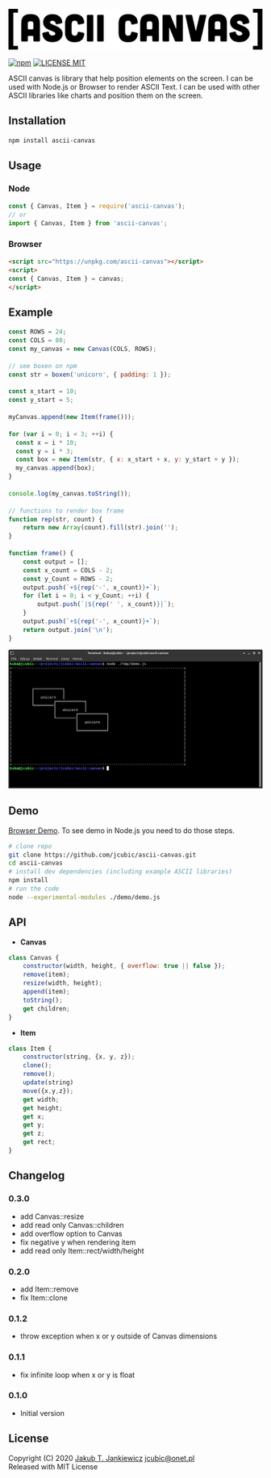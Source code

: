 ![ASCII Canvas Logo](https://github.com/jcubic/ascii-canvas/blob/master/assets/logo.svg?raw=true)

[![npm](https://img.shields.io/badge/npm-0.2.0-blue.svg)](https://www.npmjs.com/package/ascii-canvas)
[![LICENSE MIT](https://img.shields.io/badge/license-MIT-blue.svg)](https://github.com/jcubic/ascii-canvas/blob/master/LICENSE)

ASCII canvas is library that help position elements on the screen. I can be used
with Node.js or Browser to render ASCII Text. I can be used with other ASCII libraries
like charts and position them on the screen.

## Installation

```bash
npm install ascii-canvas
```

## Usage

### Node

```javascript
const { Canvas, Item } = require('ascii-canvas');
// or
import { Canvas, Item } from 'ascii-canvas';
```

### Browser

```html
<script src="https://unpkg.com/ascii-canvas"></script>
<script>
const { Canvas, Item } = canvas;
</script>
```

## Example

```javascript
const ROWS = 24;
const COLS = 80;
const my_canvas = new Canvas(COLS, ROWS);

// see boxen on npm
const str = boxen('unicorn', { padding: 1 });

const x_start = 10;
const y_start = 5;

myCanvas.append(new Item(frame()));

for (var i = 0; i < 3; ++i) {
  const x = i * 10;
  const y = i * 3;
  const box = new Item(str, { x: x_start + x, y: y_start + y });
  my_canvas.append(box);
}

console.log(my_canvas.toString());

// functions to render box frame
function rep(str, count) {
    return new Array(count).fill(str).join('');
}

function frame() {
    const output = [];
    const x_count = COLS - 2;
    const y_Count = ROWS - 2;
    output.push(`+${rep('-', x_count)}+`);
    for (let i = 0; i < y_Count; ++i) {
        output.push(`|${rep(' ', x_count)}|`);
    }
    output.push(`+${rep('-', x_count)}+`);
    return output.join('\n');
}
```

![Terminal Screenshot](https://github.com/jcubic/ascii-canvas/blob/master/assets/screenshot.png?raw=true&nocache=1)

## Demo

[Browser Demo](https://codepen.io/jcubic/pen/xxZebyK).
To see demo in Node.js you need to do those steps.

```bash
# clone repo
git clone https://github.com/jcubic/ascii-canvas.git
cd ascii-canvas
# install dev dependencies (including example ASCII libraries)
npm install
# run the code
node --experimental-modules ./demo/demo.js
```

## API

* **Canvas**

```javascript
class Canvas {
    constructor(width, height, { overflow: true || false });
    remove(item);
    resize(width, height);
    append(item);
    toString();
    get children;
}
```

* **Item**

```javascript
class Item {
    constructor(string, {x, y, z});
    clone();
    remove();
    update(string)
    move({x,y,z});
    get width;
    get height;
    get x;
    get y;
    get z;
    get rect;
}
```

## Changelog
### 0.3.0
* add Canvas::resize
* add read only Canvas::children
* add overflow option to Canvas
* fix negative y when rendering item
* add read only Item::rect/width/height
### 0.2.0
* add Item::remove
* fix Item::clone
### 0.1.2
* throw exception when x or y outside of Canvas dimensions
### 0.1.1
* fix infinite loop when x or y is float
### 0.1.0
* Initial version

## License

Copyright (C) 2020 [Jakub T. Jankiewicz](https://jcubic.pl) <jcubic@onet.pl><br/>
Released with MIT License
